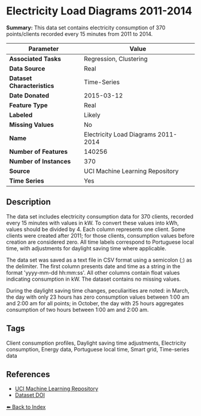 # Electricity Load Diagrams 2011-2014

**Summary:** This data set contains electricity consumption of 370 points/clients recorded every 15 minutes from 2011 to 2014.

| Parameter | Value |
| --- | --- |
| **Associated Tasks** | Regression, Clustering |
| **Data Source** | Real |
| **Dataset Characteristics** | Time-Series |
| **Date Donated** | 2015-03-12 |
| **Feature Type** | Real |
| **Labeled** | Likely |
| **Missing Values** | No |
| **Name** | Electricity Load Diagrams 2011-2014 |
| **Number of Features** | 140256 |
| **Number of Instances** | 370 |
| **Source** | UCI Machine Learning Repository |
| **Time Series** | Yes |

## Description

The data set includes electricity consumption data for 370 clients, recorded every 15 minutes with values in kW. To convert these values into kWh, values should be divided by 4. Each column represents one client. Some clients were created after 2011; for those clients, consumption values before creation are considered zero. All time labels correspond to Portuguese local time, with adjustments for daylight saving time where applicable.

The data set was saved as a text file in CSV format using a semicolon (;) as the delimiter. The first column presents date and time as a string in the format 'yyyy-mm-dd hh:mm:ss'. All other columns contain float values indicating consumption in kW. The dataset contains no missing values.

During the daylight saving time changes, peculiarities are noted: in March, the day with only 23 hours has zero consumption values between 1:00 am and 2:00 am for all points; in October, the day with 25 hours aggregates consumption of two hours between 1:00 am and 2:00 am.

## Tags

Client consumption profiles, Daylight saving time adjustments, Electricity consumption, Energy data, Portuguese local time, Smart grid, Time-series data

## References

- [UCI Machine Learning Repository](https://archive.ics.uci.edu/ml/datasets/ElectricityLoadDiagrams20112014)
- [Dataset DOI](https://doi.org/10.24432/C58C86)

[⬅️ Back to Index](../README.md)

